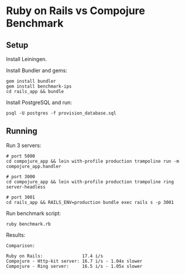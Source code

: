 # Ruby on Rails vs Compojure Benchmark

## Setup

Install Leiningen.

Install Bundler and gems:

    gem install bundler
    gem install benchmark-ips
    cd rails_app && bundle

Install PostgreSQL and run:

    psql -U postgres -f provision_database.sql

## Running

Run 3 servers:

    # port 5000
    cd compojure_app && lein with-profile production trampoline run -m compojure_app.handler

    # port 3000
    cd compojure_app && lein with-profile production trampoline ring server-headless

    # port 3001
    cd rails_app && RAILS_ENV=production bundle exec rails s -p 3001

Run benchmark script:

    ruby benchmark.rb

Results:

    Comparison:

    Ruby on Rails:               17.4 i/s
    Compojure - Http-kit server: 16.7 i/s - 1.04x slower
    Compojure - Ring server:     16.5 i/s - 1.05x slower
